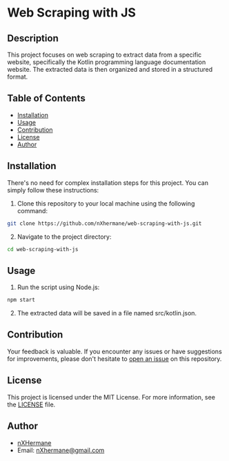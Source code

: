# Web Scraping with JS

## Description
This project focuses on web scraping to extract data from a specific website, specifically the Kotlin programming language documentation website. The extracted data is then organized and stored in a structured format.

## Table of Contents
- [Installation](#installation)
- [Usage](#usage)
- [Contribution](#contribution)
- [License](#license)
- [Author](#author)

## Installation
There's no need for complex installation steps for this project. You can simply follow these instructions:

1. Clone this repository to your local machine using the following command:
```bash
git clone https://github.com/nXhermane/web-scraping-with-js.git
```

2. Navigate to the project directory:
```bash
cd web-scraping-with-js
```
## Usage
1. Run the script using Node.js:
```bash
npm start
```

2. The extracted data will be saved in a file named src/kotlin.json.

## Contribution
Your feedback is valuable. If you encounter any issues or have suggestions for improvements, please don't hesitate to  [open an issue](https://github.com/nXhermane/web-scraping-with-js/issues) on this repository.

## License
This project is licensed under the MIT License. For more information, see the [LICENSE](LICENSE) file.

## Author
- [nXHermane](https://github.com/nXhermane)
- Email: nXhermane@gmail.com
